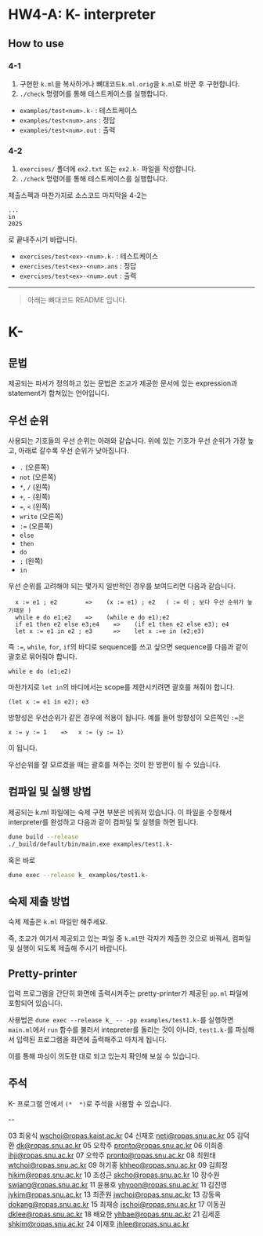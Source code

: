 # HW4-A: K- interpreter
## How to use
### 4-1
1. 구현한 `k.ml`을 복사하거나 뼈대코드`k.ml.orig`을 `k.ml`로 바꾼 후 구현합니다.
2. `./check` 명령어를 통해 테스트케이스를 실행합니다.

- `examples/test<num>.k-` : 테스트케이스
- `examples/test<num>.ans` : 정답
- `examples/test<num>.out` : 출력

### 4-2
1. `exercises/` 폴더에 `ex2.txt` 또는 `ex2.k-` 파일을 작성합니다.
2. `./check` 명령어를 통해 테스트케이스를 실행합니다.

제출스펙과 마찬가지로 소스코드 마지막을
4-2는
```
...
in
2025
```
로 끝내주시기 바랍니다.

- `exercises/test<ex>-<num>.k-` : 테스트케이스
- `exercises/test<ex>-<num>.ans` : 정답
- `exercises/test<ex>-<num>.out` : 출력

---

> 아래는 뼈대코드 README 입니다.

# K-

## 문법

제공되는 파서가 정의하고 있는 문법은 조교가 제공한 문서에 있는 expression과 statement가 합쳐있는 언어입니다.

## 우선 순위

사용되는 기호들의 우선 순위는 아래와 같습니다.
위에 있는 기호가 우선 순위가 가장 높고, 아래로 갈수록 우선 순위가 낮아집니다.

* `.` (오른쪽)
* `not` (오른쪽)
* `*`, `/` (왼쪽)
* `+`, `-` (왼쪽)
* `=`, `<` (왼쪽)
* `write` (오른쪽)
* `:=` (오른쪽)
* `else`
* `then`
* `do`
* `;` (왼쪽)
* `in`

우선 순위를 고려해야 되는 몇가지 일반적인 경우를 보여드리면 다음과 같습니다.

```
  x := e1 ; e2        =>    (x := e1) ; e2   ( := 이 ; 보다 우선 순위가 높기때문 )
  while e do e1;e2    =>    (while e do e1);e2
  if e1 then e2 else e3;e4    =>    (if e1 then e2 else e3); e4
  let x := e1 in e2 ; e3      =>    let x :=e in (e2;e3)
```

즉 `:=`, `while`, `for`, `if`의 바디로 sequence를 쓰고 싶으면 sequence를 다음과 같이 괄호로 묶어줘야 합니다.

```
while e do (e1;e2)
```

마찬가지로 `let in`의 바디에서는 scope를 제한시키려면 괄호를 쳐줘야 합니다.

```
(let x := e1 in e2); e3
```

방향성은 우선순위가 같은 경우에 적용이 됩니다.
예를 들어 방향성이 오른쪽인 `:=`은

```
x := y := 1    =>   x := (y := 1)
```

이 됩니다.

우선순위를 잘 모르겠을 때는 괄호를 쳐주는 것이 한 방편이 될 수 있습니다.

## 컴파일 및 실행 방법

제공되는 k.ml 파일에는 숙제 구현 부분은 비워져 있습니다.
이 파일을 수정해서 interpreter를 완성하고 다음과 같이 컴파일 및 실행을 하면 됩니다.
```sh
dune build --release
./_build/default/bin/main.exe examples/test1.k-
```
혹은 바로
```sh
dune exec --release k_ examples/test1.k-
```

## 숙제 제출 방법

숙제 제출은 `k.ml` 파일만 해주세요.

즉, 조교가 여기서 제공되고 있는 파일 중 `k.ml`만 각자가 제출한 것으로 바꿔서, 컴파일 및 실행이 되도록 제출해 주시기 바랍니다.

## Pretty-printer

입력 프로그램을 간단히 화면에 출력시켜주는 pretty-printer가 제공된 `pp.ml` 파일에 포함되어 있습니다.

사용법은 `dune exec --release k_ -- -pp examples/test1.k-`를 실행하면 `main.ml`에서 `run` 함수를 불러서 intepreter를
돌리는 것이 아니라, `test1.k-`를 파싱해서 입력된 프로그램을 화면에 출력해주고 마치게 됩니다.

이를 통해 파싱이 의도한 대로 되고 있는지 확인해 보실 수 있습니다.

## 주석

K- 프로그램 안에서 `(*  *)`로 주석을 사용할 수 있습니다.

--

03 최웅식 <wschoi@ropas.kaist.ac.kr>
04 신재호 <netj@ropas.snu.ac.kr>
05 김덕환 <dk@ropas.snu.ac.kr>
05 오학주 <pronto@ropas.snu.ac.kr>
06 이희종 <ihji@ropas.snu.ac.kr>
07 오학주 <pronto@ropas.snu.ac.kr>
08 최원태 <wtchoi@ropas.snu.ac.kr>
09 허기홍 <khheo@ropas.snu.ac.kr>
09 김희정 <hjkim@ropas.snu.ac.kr>
10 조성근 <skcho@ropas.snu.ac.kr>
10 장수원 <swjang@ropas.snu.ac.kr>
11 윤용호 <yhyoon@ropas.snu.ac.kr>
11 김진영 <jykim@ropas.snu.ac.kr>
13 최준원 <jwchoi@ropas.snu.ac.kr>
13 강동옥 <dokang@ropas.snu.ac.kr>
15 최재승 <jschoi@ropas.snu.ac.kr>
17 이동권 <dklee@ropas.snu.ac.kr>
18 배요한 <yhbae@ropas.snu.ac.kr>
21 김세훈 <shkim@ropas.snu.ac.kr>
24 이재호 <jhlee@ropas.snu.ac.kr>
